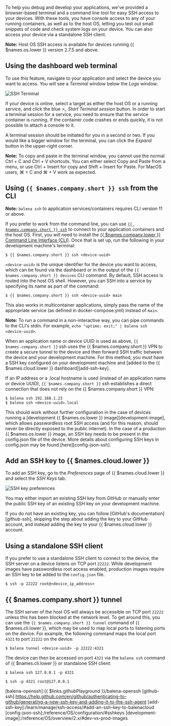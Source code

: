 To help you debug and develop your applications, we've provided a browser-based terminal and a command line tool for easy SSH access to your devices. With these tools, you have console access to any of your running containers, as well as to the host OS, letting you test out small snippets of code and check system logs on your device. You can also access your device via a standalone SSH client.

__Note:__ Host OS SSH access is available for devices running {{ $names.os.lower }} version 2.7.5 and above.

## Using the dashboard web terminal

To use this feature, navigate to your application and select the device you want to access. You will see a *Terminal* window below the *Logs* window:

![SSH Terminal](/img/common/device/terminal.png)

If your device is online, select a target as either the host OS or a running service, and click the blue *>_ Start Terminal session* button. In order to start a terminal session for a service, you need to ensure that the service container is running. If the container code crashes or ends quickly, it is not possible to attach a console to it.

A terminal session should be initiated for you in a second or two. If you would like a bigger window for the terminal, you can click the *Expand* button in the upper-right corner.

__Note:__ To copy and paste in the terminal window, you cannot use the normal Ctrl + C and Ctrl + V shortcuts. You can either select Copy and Paste from a menu, or use Ctrl + Insert for copy and Shift + Insert for Paste. For MacOS users, ⌘ + C and ⌘ + V work as expected.

## Using `{{ $names.company.short }} ssh` from the CLI

__Note:__ `balena ssh` to application services/containers requires CLI version 11 or above.

If you prefer to work from the command line, you can use [`{{ $names.company.short }} ssh`][balena-ssh] to connect to your application containers and the host OS. First, you will need to install the [{{ $names.company.lower }} Command Line Interface (CLI)](/tools/cli/). Once that is set up, run the following in your development machine's terminal:

```shell
$ {{ $names.company.short }} ssh <device-uuid>
```

`<device-uuid>` is the unique identifier for the device you want to access, which can be found via the dashboard or in the output of the `{{ $names.company.short }} devices` CLI command. By default, SSH access is routed into the host OS shell. However, you can SSH into a service by specifying its name as part of the command:

```shell
$ {{ $names.company.short }} ssh <device-uuid> main
```

This also works in multicontainer applications, simply pass the name of the appropriate service (as defined in docker-compose.yml) instead of `main`.

__Note:__ To run a command in a non-interactive way, you can pipe commands to the CLI's stdin. For example, `echo "uptime; exit;" | balena ssh <device-uuid>`.

When an application name or device UUID is used as above, `{{ $names.company.short }}` ssh uses the {{ $names.company.short }} VPN to create a secure tunnel to the device and then forward SSH traffic between the device and your development machine. For this method, you must have a SSH key configured on your development machine and [added to the {{ $names.cloud.lower }} dashboard][add-ssh-key].

If an IP address or a .local hostname is used (instead of an application name or device UUID), `{{ $names.company.short }}` ssh establishes a direct connection that does not rely on the {{ $names.company.short }} VPN:

```shell
$ balena ssh 192.168.1.23
$ balena ssh <device-uuid>.local
```

This should work without further configuration in the case of devices running a [development {{ $names.os.lower }} image][development-image], which allows passwordless root SSH access (and for this reason, should never be directly exposed to the public internet). In the case of a production {{ $names.os.lower }} image, an SSH key needs to be present in the config.json file of the device. More details about configuring SSH keys in config.json may be found [here][config-json-ssh].

## Add an SSH key to {{ $names.cloud.lower }}

To add an SSH key, go to the _Preferences_ page of {{ $names.cloud.lower }} and select the _SSH Keys_ tab.

![SSH key preferences](/img/common/main_dashboard/eekVBTI.png)

You may either import an existing SSH key from GitHub or manually enter the public SSH key of an existing SSH key on your development machine.

If you do not have an existing key, you can follow [GitHub's documentation][github-ssh], skipping the step about adding the key to your GitHub account, and instead adding the key to your {{ $names.cloud.lower }} account.

## Using a standalone SSH client

If you prefer to use a standalone SSH client to connect to the device, the SSH server on a device listens on TCP port `22222`. While development images have passwordless root access enabled, production images require an SSH key to be added to the `config.json` file.

```shell
$ ssh -p 22222 root@<device_ip_address>
```

## {{ $names.company.short }} tunnel

The SSH server of the host OS will always be accessible on TCP port `22222` unless this has been blocked at the network level. To get around this, you can use the `{{ $names.company.short }} tunnel` command of {{ $names.cli.lower }}, which may be used to map local ports to listening ports on the device. For example, the following command maps the local port `4321` to port `22222` on the device:

```shell
$ balena tunnel <device-uuid> -p 22222:4321
```

The device can then be accessed on port `4321` via the `balena ssh` command of {{ $names.cli.lower }} or standalone SSH client:

```shell
$ balena ssh 127.0.0.1 -p 4321
```

```shell
$ ssh -p 4321 root@127.0.0.1
```

[balena-ssh]:/reference/cli/#ssh-uuid-
[balena-openssh]:{{ $links.githubPlayground }}/balena-openssh
[github-ssh]:https://help.github.com/en/github/authenticating-to-github/generating-a-new-ssh-key-and-adding-it-to-the-ssh-agent
[add-ssh-key]:/learn/manage/ssh-access/#add-an-ssh-key-to-balenacloud
[config-json-ssh]:/reference/OS/configuration/#sshkeys
[development-image]:/reference/OS/overview/2.x/#dev-vs-prod-images

